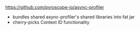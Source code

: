 https://github.com/pyroscope-io/async-profiler
- bundles shared async-profiler's shared libraries into fat jar
- cherry-picks Context ID functionality 
